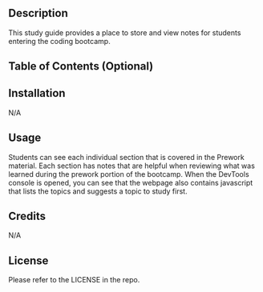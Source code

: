 # <Prework-Study-Guide-Webpage>

## Description

This study guide provides a place to store and view notes for students entering the coding bootcamp. 

## Table of Contents (Optional)


## Installation

N/A

## Usage

Students can see each individual section that is covered in the Prework material. Each section has notes that are helpful when reviewing what was learned during the prework portion of the bootcamp. When the DevTools console is opened, you can see that the webpage also contains javascript that lists the topics and suggests a topic to study first. 


## Credits

N/A

## License

Please refer to the LICENSE in the repo.
